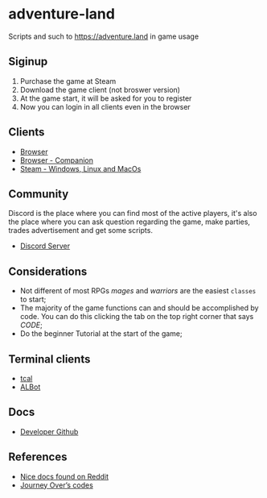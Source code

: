 # adventure-land

Scripts and such to https://adventure.land in game usage

## Siginup

1. Purchase the game at Steam
2. Download the game client (not broswer version)
3. At the game start, it will be asked for you to register
4. Now you can login in all clients even in the browser

## Clients

- [Browser](https://adventure.land/)
- [Browser - Companion](https://adventure.land/comm)
- [Steam - Windows, Linux and MacOs]()

## Community

Discord is the place where you can find most of the active players, it's also the place where you can ask question regarding the game, make parties, trades advertisement and get some scripts.

- [Discord Server](https://discord.gg/5Erz7XA)

## Considerations

- Not different of most RPGs _mages_ and _warriors_ are the easiest `classes` to start;
- The majority of the game functions can and should be accomplished by code. You can do this clicking the tab on the top right corner that says _CODE_;
- Do the beginner Tutorial at the start of the game;

## Terminal clients

- [tcal](https://github.com/qysp/tcal)
- [ALBot](https://github.com/NexusNull/ALBot/tree/master/app)

## Docs

- [Developer Github](https://github.com/kaansoral/adventureland)

## References

- [Nice docs found on Reddit](https://docs.google.com/document/d/18xG9NaO1mm7cSx7wMIQEtrkGzFHo6WrEE_TZcbeAFnA/edit)
- [Journey Over’s codes](https://github.com/JourneyOver/Adventure_Land_Codes)
